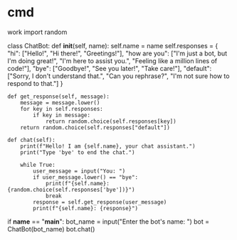 # cmd
work
import random

class ChatBot:
    def __init__(self, name):
        self.name = name
        self.responses = {
            "hi": ["Hello!", "Hi there!", "Greetings!"],
            "how are you": ["I'm just a bot, but I'm doing great!", "I'm here to assist you.", "Feeling like a million lines of code!"],
            "bye": ["Goodbye!", "See you later!", "Take care!"],
            "default": ["Sorry, I don't understand that.", "Can you rephrase?", "I'm not sure how to respond to that."]
        }

    def get_response(self, message):
        message = message.lower()
        for key in self.responses:
            if key in message:
                return random.choice(self.responses[key])
        return random.choice(self.responses["default"])

    def chat(self):
        print(f"Hello! I am {self.name}, your chat assistant.")
        print("Type 'bye' to end the chat.")
        
        while True:
            user_message = input("You: ")
            if user_message.lower() == "bye":
                print(f"{self.name}: {random.choice(self.responses['bye'])}")
                break
            response = self.get_response(user_message)
            print(f"{self.name}: {response}")

if __name__ == "__main__":
    bot_name = input("Enter the bot's name: ")
    bot = ChatBot(bot_name)
    bot.chat()
